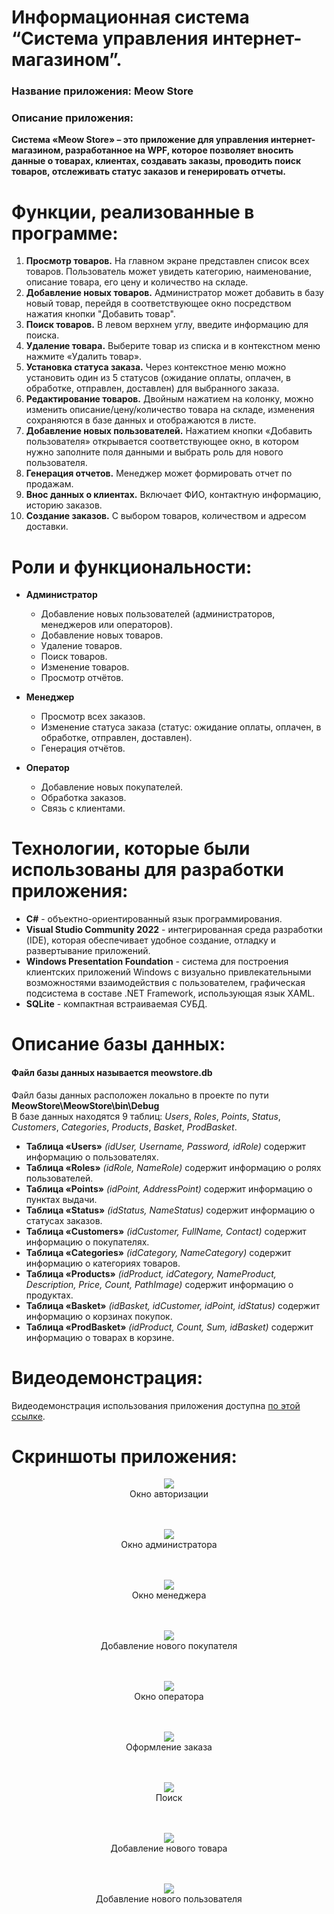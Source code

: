 # Информационная система “Система управления интернет-магазином”.
### Название приложения: Meow Store
### Описание приложения:
**Система «Meow Store» – это приложение для управления интернет-магазином, разработанное на WPF, которое позволяет вносить данные о товарах, клиентах, создавать заказы, проводить поиск товаров, отслеживать статус заказов и генерировать отчеты.**

# Функции, реализованные в программе:
1. **Просмотр товаров.** На главном экране представлен список всех товаров. Пользователь может увидеть категорию, наименование, описание товара, его цену и количество на складе.
2. **Добавление новых товаров.** Администратор может добавить в базу новый товар, перейдя в соответствующее окно посредством нажатия кнопки "Добавить товар".
3. **Поиск товаров.** В левом верхнем углу, введите информацию для поиска.
4. **Удаление товара.** Выберите товар из списка и в контекстном меню нажмите «Удалить товар».
5. **Установка статуса заказа.** Через контекстное меню можно установить один из 5 статусов (ожидание оплаты, оплачен, в обработке, отправлен, доставлен) для выбранного заказа.
6. **Редактирование товаров.** Двойным нажатием на колонку, можно изменить описание/цену/количество товара на складе, изменения сохраняются в базе данных и отображаются в листе.
7. **Добавление новых пользователей.** Нажатием кнопки «Добавить пользователя» открывается соответствующее окно, в котором нужно заполните поля данными и выбрать роль для нового пользователя.
8. **Генерация отчетов.** Менеджер может формировать отчет по продажам.
9. **Внос данных о клиентах.** Включает ФИО, контактную информацию, историю заказов.
10. **Создание заказов.** С выбором товаров, количеством и адресом доставки.

# Роли и функциональности:
- **Администратор**
  - Добавление новых пользователей (администраторов, менеджеров или операторов).
  - Добавление новых товаров.
  - Удаление товаров.
  - Поиск товаров.
  - Изменение товаров.
  - Просмотр отчётов.

- **Менеджер**
  - Просмотр всех заказов.
  - Изменение статуса заказа (статус: ожидание оплаты, оплачен, в обработке, отправлен, доставлен).
  - Генерация отчётов.

- **Оператор**
  - Добавление новых покупателей.
  - Обработка заказов.
  - Связь с клиентами.

# Технологии, которые были использованы для разработки приложения:
- **C#** - объектно-ориентированный язык программирования.
- **Visual Studio Community 2022** - интегрированная среда разработки (IDE), которая обеспечивает удобное создание, отладку и развертывание приложений.
- **Windows Presentation Foundation** - система для построения клиентских приложений Windows с визуально привлекательными возможностями взаимодействия с пользователем, графическая подсистема в составе .NET Framework, использующая язык XAML.
- **SQLite** - компактная встраиваемая СУБД.

# Описание базы данных:
#### Файл базы данных называется meowstore.db <br/>
Файл базы данных расположен локально в проекте по пути **MeowStore\MeowStore\bin\Debug** </br>
В базе данных находятся 9 таблиц: _Users_, _Roles_, _Points_, _Status_, _Customers_, _Categories_, _Products_, _Basket_, _ProdBasket_.

- **Таблица «Users»** _(idUser, Username, Password, idRole)_ содержит информацию о пользователях.
- **Таблица «Roles»** _(idRole, NameRole)_ содержит информацию о ролях пользователей.
- **Таблица «Points»** _(idPoint, AddressPoint)_ содержит информацию о пунктах выдачи.
- **Таблица «Status»** _(idStatus, NameStatus)_ содержит информацию о статусах заказов.
- **Таблица «Customers»** _(idCustomer, FullName, Contact)_ содержит информацию о покупателях.
- **Таблица «Categories»** _(idCategory, NameCategory)_ содержит информацию о категориях товаров.
- **Таблица «Products»** _(idProduct, idCategory, NameProduct, Description, Price, Count, PathImage)_ содержит информацию о продуктах.
- **Таблица «Basket»** _(idBasket, idCustomer, idPoint, idStatus)_ содержит информацию о корзинах покупок.
- **Таблица «ProdBasket»** _(idProduct, Count, Sum, idBasket)_ содержит информацию о товарах в корзине.

# Видеодемонстрация:
Видеодемонстрация использования приложения доступна [по этой ссылке](https://drive.google.com/drive/folders/1nlCq9ILRut2anlsPN6z-F19V1PpdU_OY).

# Скриншоты приложения:

<p align="center">
  <img <img src="https://github.com/vanyaokblog/MeowStore/blob/main/Screenshots/MainWindow.png">
</br>Окно авторизации
</br> </br> </br>
</p>

<p align="center">
  <img <img src="https://github.com/vanyaokblog/MeowStore/blob/main/Screenshots/AdminWin.png">
</br>Окно администратора
</br> </br> </br>
</p>

<p align="center">
  <img <img src="https://github.com/vanyaokblog/MeowStore/blob/main/Screenshots/ManagerWin.png">
</br>Окно менеджера
</br> </br> </br>
</p>

<p align="center">
  <img <img src="https://github.com/vanyaokblog/MeowStore/blob/main/Screenshots/AddCustomerWin.png">
</br>Добавление нового покупателя
</br> </br> </br>
</p>

<p align="center">
  <img <img src="https://github.com/vanyaokblog/MeowStore/blob/main/Screenshots/OperatorWin.png">
</br>Окно оператора
</br> </br> </br>
</p>

<p align="center">
  <img <img src="https://github.com/vanyaokblog/MeowStore/blob/main/Screenshots/OrderWin.png">
</br>Оформление заказа
</br> </br> </br>
</p>

<p align="center">
  <img <img src="https://github.com/vanyaokblog/MeowStore/blob/main/Screenshots/Search.png">
</br>Поиск
</br> </br> </br>
</p>

<p align="center">
  <img <img src="https://github.com/vanyaokblog/MeowStore/blob/main/Screenshots/AddProductsWin.png">
</br>Добавление нового товара
</br> </br> </br>
</p>

<p align="center">
  <img <img src="https://github.com/vanyaokblog/MeowStore/blob/main/Screenshots/AddUserWin.png">
</br>Добавление нового пользователя
</br> </br> </br>
</p>
